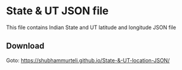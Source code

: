 # State & UT JSON file
This file contains Indian State and UT latitude and longitude JSON file
## Download
Goto: https://shubhammurteli.github.io/State-&-UT-location-JSON/